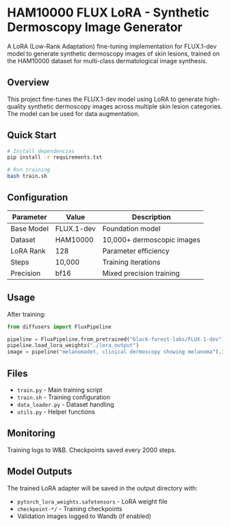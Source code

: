 # HAM10000 FLUX LoRA - Synthetic Dermoscopy Image Generator

A LoRA (Low-Rank Adaptation) fine-tuning implementation for FLUX.1-dev model to generate synthetic dermoscopy images of skin lesions, trained on the HAM10000 dataset for multi-class dermatological image synthesis.

## Overview

This project fine-tunes the FLUX.1-dev model using LoRA to generate high-quality synthetic dermoscopy images across multiple skin lesion categories. The model can be used for data augmentation.


## Quick Start

```bash
# Install dependencies
pip install -r requirements.txt

# Run training
bash train.sh
```

## Configuration

| Parameter | Value | Description |
|-----------|-------|-------------|
| Base Model | FLUX.1-dev | Foundation model |
| Dataset | HAM10000 | 10,000+ dermoscopic images |
| LoRA Rank | 128 | Parameter efficiency |
| Steps | 10,000 | Training iterations |
| Precision | bf16 | Mixed precision training |

## Usage

After training:
```python
from diffusers import FluxPipeline

pipeline = FluxPipeline.from_pretrained("black-forest-labs/FLUX.1-dev")
pipeline.load_lora_weights("./lora_output")
image = pipeline("melanomadet, clinical dermoscopy showing melanoma").images[0]
```

## Files
- `train.py` - Main training script
- `train.sh` - Training configuration
- `data_loader.py` - Dataset handling
- `utils.py` - Helper functions

## Monitoring
Training logs to W&B. Checkpoints saved every 2000 steps.

## Model Outputs

The trained LoRA adapter will be saved in the output directory with:
- `pytorch_lora_weights.safetensors` - LoRA weight file
- `checkpoint-*/` - Training checkpoints
- Validation images logged to Wandb (if enabled)

